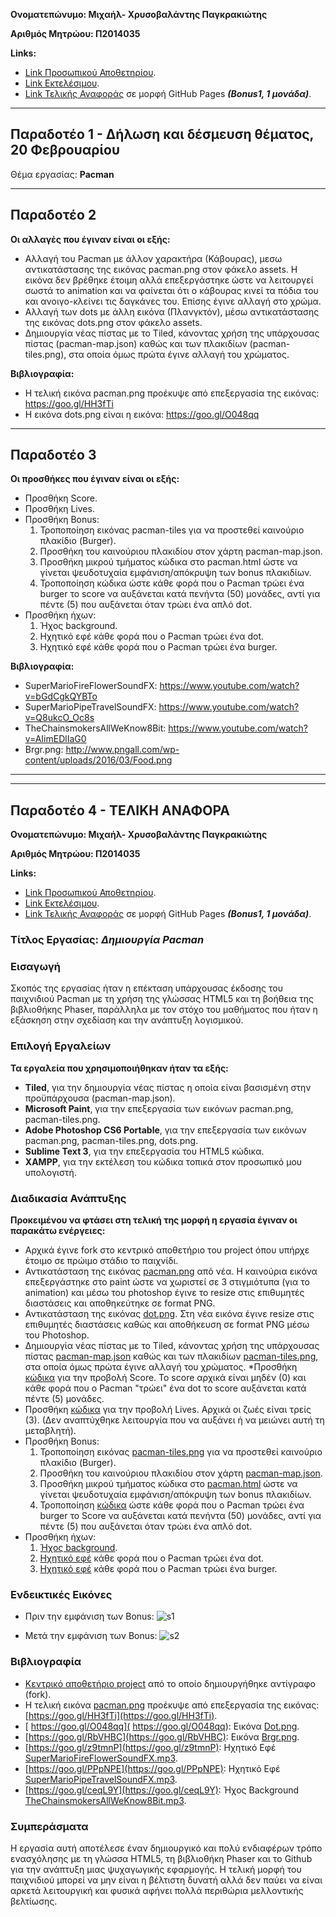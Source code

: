 **Ονοματεπώνυμο: Μιχαήλ- Χρυσοβαλάντης Παγκρακιώτης**

**Αριθμός Μητρώου: Π2014035**

**Links:**
* [Link Προσωπικού Αποθετηρίου](https://github.com/Mikepag/pacman).
* [Link Εκτελέσιμου](https://mikepag.github.io/pacman/pacman.html).
* [Link Τελικής Αναφοράς](https://mikepag.github.io/pacman/) σε μορφή GitHub Pages **_(Bonus1, 1 μονάδα)_**.
_________________________
## Παραδοτέο 1 - Δήλωση και δέσμευση θέματος, 20 Φεβρουαρίου
Θέμα εργασίας: **Pacman**
_________________________
## Παραδοτέο 2

**Οι αλλαγές που έγιναν είναι οι εξής:**
* Αλλαγή του Pacman με άλλον χαρακτήρα (Κάβουρας), μεσω αντικατάστασης της εικόνας pacman.png στον φάκελο assets. Η εικόνα δεν βρέθηκε έτοιμη αλλά επεξεργάστηκε ώστε να λειτουργεί σωστά το animation και να φαίνεται ότι ο κάβουρας κινεί τα πόδια του και ανοιγο-κλείνει τις δαγκάνες του. Επίσης έγινε αλλαγή στο χρώμα.
* Αλλαγή των dots με άλλη εικόνα (Πλανγκτόν), μέσω αντικατάστασης της εικόνας dots.png στον φάκελο assets.
* Δημιουργία νέας πίστας με το Tiled, κάνοντας χρήση της υπάρχουσας πίστας (pacman-map.json) καθώς και των πλακιδίων (pacman-tiles.png), στα οποία όμως πρώτα έγινε αλλαγή του χρώματος.

**Βιβλιογραφία:**
* Η τελική εικόνα pacman.png προέκυψε από επεξεργασία της εικόνας: https://goo.gl/HH3fTi
* Η εικόνα dots.png είναι η εικόνα: https://goo.gl/O048qq
_________________________
## Παραδοτέο 3

**Οι προσθήκες που έγιναν είναι οι εξής:**
* Προσθήκη Score.
* Προσθήκη Lives.
* Προσθήκη Bonus:
   1. Τροποποίηση εικόνας pacman-tiles για να προστεθεί καινούριο πλακίδιο (Burger).
   2. Προσθήκη του καινούριου πλακιδίου στον χάρτη pacman-map.json.
   3. Προσθήκη μικρού τμήματος κώδικα στο pacman.html ώστε να γίνεται ψευδοτυχαία εμφάνιση/απόκρυψη των bonus πλακιδίων.
   4. Τροποποίηση κώδικα ώστε κάθε φορά που ο Pacman τρώει ένα burger το score να αυξάνεται κατά πενήντα (50) μονάδες, αντί για πέντε (5) που αυξάνεται όταν τρώει ένα απλό dot.
 * Προσθήκη ήχων:
   1. Ήχος background.
   2. Ηχητικό εφέ κάθε φορά που ο Pacman τρώει ένα dot.
   3. Ηχητικό εφέ κάθε φορά που ο Pacman τρώει ένα burger.

**Βιβλιογραφία:**
* SuperMarioFireFlowerSoundFX: https://www.youtube.com/watch?v=bGdCgkQYBTo
* SuperMarioPipeTravelSoundFX: https://www.youtube.com/watch?v=Q8ukcO_Oc8s
* TheChainsmokersAllWeKnow8Bit: https://www.youtube.com/watch?v=AIimEDlIaG0
* Brgr.png: http://www.pngall.com/wp-content/uploads/2016/03/Food.png

_________________________
_________________________
## Παραδοτέο 4 - ΤΕΛΙΚΗ ΑΝΑΦΟΡΑ
**Ονοματεπώνυμο: Μιχαήλ- Χρυσοβαλάντης Παγκρακιώτης**

**Αριθμός Μητρώου: Π2014035**

**Links:**
* [Link Προσωπικού Αποθετηρίου](https://github.com/Mikepag/pacman).
* [Link Εκτελέσιμου](https://mikepag.github.io/pacman/pacman.html).
* [Link Τελικής Αναφοράς](https://mikepag.github.io/pacman/) σε μορφή GitHub Pages **_(Bonus1, 1 μονάδα)_**.

### Tίτλος Εργασίας: *Δημιουργία Pacman*

### Εισαγωγή
Σκοπός της εργασίας ήταν η επέκταση υπάρχουσας έκδοσης του παιχνιδιού Pacman με τη χρήση της γλώσσας HTML5 και τη βοήθεια της βιβλιοθήκης Phaser, παράλληλα με τον στόχο του μαθήματος που ήταν η εξάσκηση στην σχεδίαση και την ανάπτυξη λογισμικού.

### Επιλογή Εργαλείων 
**Τα εργαλεία που χρησιμοποιήθηκαν ήταν τα εξής:**
* **Tiled**, για την δημιουργία νέας πίστας η οποία είναι βασισμένη στην προϋπάρχουσα (pacman-map.json).
* **Microsoft Paint**, για την επεξεργασία των εικόνων pacman.png, pacman-tiles.png. 
* **Adobe Photoshop CS6 Portable**, για την επεξεργασία των εικόνων pacman.png, pacman-tiles.png, dots.png.
* **Sublime Text 3**, για την επεξεργασία του HTML5 κώδικα.
* **XAMPP**, για την εκτέλεση του κώδικα τοπικά στον προσωπικό μου υπολογιστή.

### Διαδικασία Ανάπτυξης
**Προκειμένου να φτάσει στη τελική της μορφή η εργασία έγιναν οι παρακάτω ενέργειες:**
* Αρχικά έγινε fork στο κεντρικό αποθετήριο του project όπου υπήρχε έτοιμο σε πρώιμο στάδιο το παιχνίδι.
* Αντικατάσταση της εικόνας [pacman.png](https://github.com/Mikepag/pacman/blob/master/assets/pacman.png) από νέα. Η καινούρια εικόνα επεξεργάστηκε στο paint ώστε να χωριστεί σε 3 στιγμιότυπα (για το animation) και μέσω του photoshop έγινε το resize στις επιθυμητές διαστάσεις και αποθηκεύτηκε σε format PNG.
* Αντικατάσταση της εικόνας [dot.png](https://github.com/Mikepag/pacman/blob/master/assets/dot.png). Στη νέα εικόνα έγινε resize στις επιθυμητές διαστάσεις καθώς και αποθήκευση σε format PNG μέσω του Photoshop.
* Δημιουργία νέας πίστας με το Tiled, κάνοντας χρήση της υπάρχουσας πίστας [pacman-map.json](https://github.com/Mikepag/pacman/blob/master/assets/pacman-map.json) καθώς και των πλακιδίων [pacman-tiles.png](https://github.com/Mikepag/pacman/blob/master/assets/pacman-tiles.png), στα οποία όμως πρώτα έγινε αλλαγή του χρώματος.
*Προσθήκη [κώδικα](https://github.com/Mikepag/pacman/blob/master/pacman.html) για την προβολή Score. Το score αρχικά είναι μηδέν (0) και κάθε φορά που ο Pacman "τρώει" ένα dot το score αυξάνεται κατά πέντε (5) μονάδες.
* Προσθήκη [κώδικα](https://github.com/Mikepag/pacman/blob/master/pacman.html) για την προβολή Lives. Αρχικά οι ζωές είναι τρείς (3). (Δεν αναπτύχθηκε λειτουργία που να αυξάνει ή να μειώνει αυτή τη μεταβλητή).
* Προσθήκη Bonus:
	1. Τροποποίηση εικόνας [pacman-tiles.png](https://github.com/Mikepag/pacman/blob/master/assets/pacman-tiles.png) για να προστεθεί καινούριο πλακίδιο (Burger).
	2. Προσθήκη του καινούριου πλακιδίου στον χάρτη [pacman-map.json](https://github.com/Mikepag/pacman/blob/master/assets/pacman-map.json).
	3. Προσθήκη μικρού τμήματος κώδικα στο [pacman.html](https://github.com/Mikepag/pacman/blob/master/pacman.html) ώστε να γίνεται ψευδοτυχαία εμφάνιση/απόκρυψη των bonus πλακιδίων.
	4. Τροποποίηση [κώδικα](https://github.com/Mikepag/pacman/blob/master/pacman.html) ώστε κάθε φορά που ο Pacman τρώει ένα burger το Score να αυξάνεται κατά πενήντα (50) μονάδες, αντί για πέντε (5) που αυξάνεται όταν τρώει ένα απλό dot.
* Προσθήκη ήχων:
	1. [Ήχος background](https://github.com/Mikepag/pacman/blob/master/assets/TheChainsmokersAllWeKnow8Bit.mp3).
	2. [Ηχητικό εφέ](https://github.com/Mikepag/pacman/blob/master/assets/SuperMarioFireFlowerSoundFX.mp3) κάθε φορά που ο Pacman τρώει ένα dot.
	3. [Ηχητικό εφέ](https://github.com/Mikepag/pacman/blob/master/assets/SuperMarioPipeTravelSoundFX.mp3) κάθε φορά που ο Pacman τρώει ένα burger.
 
### Ενδεικτικές Εικόνες
* Πριν την εμφάνιση των Bonus:
![s1](https://cloud.githubusercontent.com/assets/15000701/26785919/5f5ceb18-4a0d-11e7-891a-315c3455cfc2.JPG) 

* Μετά την εμφάνιση των Bonus:
![s2](https://cloud.githubusercontent.com/assets/15000701/26785918/5f5aa3ee-4a0d-11e7-9e59-264422423fe8.JPG)

### Βιβλιογραφία
* [Κεντρικό αποθετήριο project](https://github.com/ioniodi/pacman) από το οποίο δημιουργήθηκε αντίγραφο (fork).
* Η τελική εικόνα [pacman.png](https://github.com/Mikepag/pacman/blob/master/assets/pacman.png) προέκυψε από επεξεργασία της εικόνας: [https://goo.gl/HH3fTi](https://goo.gl/HH3fTi).
* [ https://goo.gl/O048qq]( https://goo.gl/O048qq): Εικόνα [Dot.png](https://github.com/Mikepag/pacman/blob/master/assets/dot.png).
* [https://goo.gl/RbVHBC](https://goo.gl/RbVHBC): Εικόνα [Brgr.png](https://github.com/Mikepag/pacman/blob/master/assets/brgr.png).
* [https://goo.gl/z9tmnP](https://goo.gl/z9tmnP): Ηχητικό Εφέ [SuperMarioFireFlowerSoundFX.mp3](https://github.com/Mikepag/pacman/blob/master/assets/SuperMarioFireFlowerSoundFX.mp3).
* [https://goo.gl/PPpNPE](https://goo.gl/PPpNPE): Ηχητικό Εφέ [SuperMarioPipeTravelSoundFX.mp3](https://github.com/Mikepag/pacman/blob/master/assets/SuperMarioPipeTravelSoundFX.mp3).
* [https://goo.gl/ceqL9Y](https://goo.gl/ceqL9Y): Ήχος Background [TheChainsmokersAllWeKnow8Bit.mp3](https://github.com/Mikepag/pacman/blob/master/assets/TheChainsmokersAllWeKnow8Bit.mp3).
  
### Συμπεράσματα
Η εργασία αυτή αποτέλεσε έναν δημιουργικό και πολύ ενδιαφέρων τρόπο ενασχόλησης με τη γλώσσα HTML5, τη βιβλιοθήκη Phaser και τo Github για την ανάπτυξη μιας ψυχαγωγικής εφαρμογής. Η τελική μορφή του παιχνιδιού μπορεί να μην είναι η βέλτιστη δυνατή αλλά δεν παύει να είναι αρκετά λειτουργική και φυσικά αφήνει πολλά περιθώρια μελλοντικής βελτίωσης.
